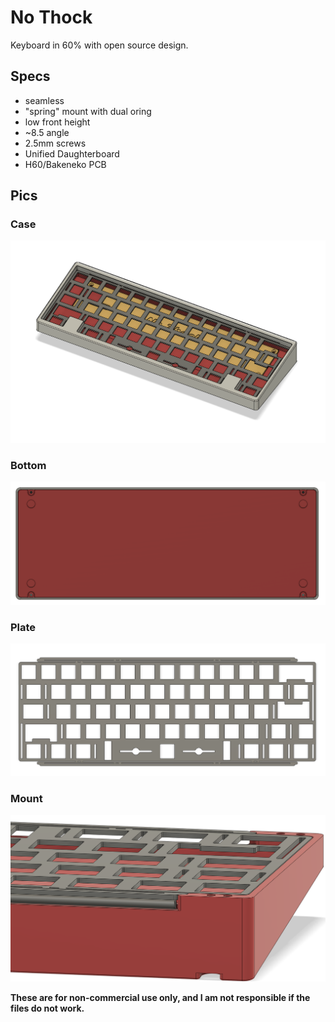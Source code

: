 # No Thock

Keyboard in 60% with open source design.

## Specs
- seamless
- "spring" mount with dual oring
- low front height
- ~8.5 angle
- 2.5mm screws
- Unified Daughterboard
- H60/Bakeneko PCB

## Pics

### Case
![alt text](pic.png "Case")

### Bottom
![alt text](pic-butt.png "Case")

### Plate
![alt text](pic-plate.png "Plate")

### Mount
![alt text](pic-mount.png "Plate")

**These are for non-commercial use only, and I am not responsible if the files do not work.** 